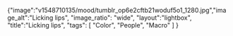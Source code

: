 {"image":"v1548710135/mood/tumblr_op6e2cftb21woduf5o1_1280.jpg","image_alt":"Licking lips", 
"image_ratio": "wide",
"layout":"lightbox",
"title":"Licking lips",
 "tags": [
  "Color",
  "People",
  "Macro"
 ]
}